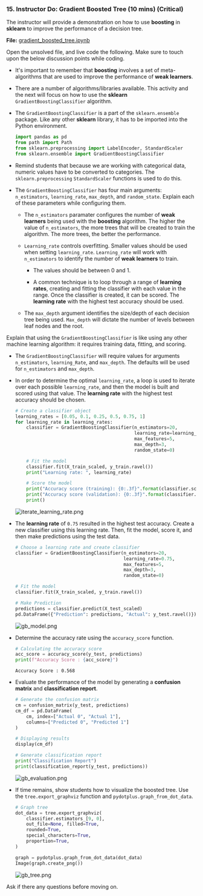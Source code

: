 ### 15. Instructor Do: Gradient Boosted Tree (10 mins) (Critical)

The instructor will provide a demonstration on how to use **boosting** in **sklearn** to improve the performance of a decision tree.

**File:** [gradient_boosted_tree.ipynb](Activities/15-Ins_Gradient_Boosted_Tree/Solved/gradient_boosted_tree.ipynb)

Open the unsolved file, and live code the following. Make sure to touch upon the below discussion points while coding.

* It's important to remember that **boosting** involves a set of meta-algorithms that are used to improve the performance of **weak learners**.

* There are a number of algorithms/libraries available. This activity and the next will focus on how to use the **sklearn** `GradientBoostingClassifier` algorithm.

* The `GradientBoostingClassifier` is a part of the `sklearn.ensemble` package. Like any other **sklearn** library, it has to be imported into the Python environment.

    ```python
    import pandas as pd
    from path import Path
    from sklearn.preprocessing import LabelEncoder, StandardScaler
    from sklearn.ensemble import GradientBoostingClassifier
    ```

* Remind students that because we are working with categorical data, numeric values have to be converted to categories. The `sklearn.preprocessing` `StandardScaler` functions is used to do this.

* The `GradientBoostingClassifier` has four main arguments: `n_estimators`, `learning_rate`, `max_depth`, and `random_state`. Explain each of these parameters while configuring them.

  * The `n_estimators` paramater configures the number of **weak learners** being used with the **boosting** algorithm. The higher the value of `n_estimators`, the more trees that will be created to train the algorithm. The more trees, the better the performance.

  * `Learning_rate` controls overfitting. Smaller values should be used when setting `learning_rate`. `Learning_rate` will work with `n_estimators` to identify the number of **weak learners** to train.

    * The values should be between 0 and 1.

    * A common technique is to loop through a range of **learning rates**, creating and fitting the classifier with each value in the range. Once the classifier is created, it can be scored. The **learning rate** with the highest test accuracy should be used.

  * The `max_depth` argument identifies the size/depth of each decision tree being used. `Max_depth` will dictate the number of levels between leaf nodes and the root.

Explain that using the `GradientBoostingClassifier` is like using any other machine learning algorithm: it requires training data, fitting, and scoring.

* The `GradientBoostingClassifier` will require values for arguments `n_estimators`, `learning_Rate`, and `max_depth`. The defaults will be used for `n_estimators` and `max_depth`.

* In order to determine the optimal `learning_rate`, a loop is used to iterate over each possible `learning_rate`, and then the model is built and scored using that value. The **learning rate** with the highest test accuracy should be chosen.

    ```python
    # Create a classifier object
    learning_rates = [0.05, 0.1, 0.25, 0.5, 0.75, 1]
    for learning_rate in learning_rates:
        classifier = GradientBoostingClassifier(n_estimators=20,
                                                learning_rate=learning_rate,
                                                max_features=5,
                                                max_depth=3,
                                                random_state=0)

        # Fit the model
        classifier.fit(X_train_scaled, y_train.ravel())
        print("Learning rate: ", learning_rate)

        # Score the model
        print("Accuracy score (training): {0:.3f}".format(classifier.score(X_train_scaled, y_train.ravel())))
        print("Accuracy score (validation): {0:.3f}".format(classifier.score(X_test_scaled, y_test.ravel())))
        print()
    ```

    ![iterate_learning_rate.png](Images/iterate_learning_rate.png)

* The **learning rate** of `0.75` resulted in the highest test accuracy. Create a new classifier using this learning rate. Then, fit the model, score it, and then make predictions using the test data.

    ```python
    # Choose a learning rate and create classifier
    classifier = GradientBoostingClassifier(n_estimators=20,
                                            learning_rate=0.75,
                                            max_features=5,
                                            max_depth=3,
                                            random_state=0)

    # Fit the model
    classifier.fit(X_train_scaled, y_train.ravel())

    # Make Prediction
    predictions = classifier.predict(X_test_scaled)
    pd.DataFrame({"Prediction": predictions, "Actual": y_test.ravel()}).head(20)
    ```

    ![gb_model.png](Images/gb_model.png)

* Determine the accuracy rate using the `accuracy_score` function.

    ```python
    # Calculating the accuracy score
    acc_score = accuracy_score(y_test, predictions)
    print(f"Accuracy Score : {acc_score}")
    ```

  ```
  Accuracy Score : 0.568
  ```

* Evaluate the performance of the model by generating a **confusion matrix** and **classification report**.

    ```python
    # Generate the confusion matrix
    cm = confusion_matrix(y_test, predictions)
    cm_df = pd.DataFrame(
        cm, index=["Actual 0", "Actual 1"],
        columns=["Predicted 0", "Predicted 1"]
    )

    # Displaying results
    display(cm_df)

    # Generate classification report
    print("Classification Report")
    print(classification_report(y_test, predictions))
    ```

    ![gb_evaluation.png](Images/gb_evaluation.png)

* If time remains, show students how to visualize the boosted tree. Use the `tree.export_graphviz` function and `pydotplus.graph_from_dot_data`.

    ```python
    # Graph tree
    dot_data = tree.export_graphviz(
        classifier.estimators_[9, 0],
        out_file=None, filled=True,
        rounded=True,
        special_characters=True,
        proportion=True,
    )

    graph = pydotplus.graph_from_dot_data(dot_data)
    Image(graph.create_png())
    ```

    ![gb_tree.png](Images/gb_tree.png)

Ask if there any questions before moving on.
